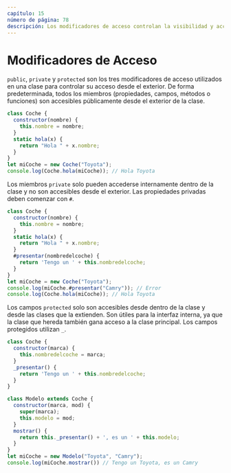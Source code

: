 ```yaml
---
capítulo: 15
número de página: 78
descripción: Los modificadores de acceso controlan la visibilidad y accesibilidad de los miembros de una clase (propiedades y métodos). Los tres modificadores de acceso utilizados en una clase para controlar su acceso desde el exterior son públicos, privados y protegidos. De forma predeterminada, todos los miembros (propiedades, campos, métodos o funciones) son accesibles públicamente desde el exterior de la clase.
---
```


# Modificadores de Acceso

`public`, `private` y `protected` son los tres modificadores de acceso utilizados en una clase para controlar su acceso desde el exterior. De forma predeterminada, todos los miembros (propiedades, campos, métodos o funciones) son accesibles públicamente desde el exterior de la clase.

```javascript
class Coche {
  constructor(nombre) {
    this.nombre = nombre;
  }
  static hola(x) {
    return "Hola " + x.nombre;
  }
}
let miCoche = new Coche("Toyota");
console.log(Coche.hola(miCoche)); // Hola Toyota
```

Los miembros `private` solo pueden accederse internamente dentro de la clase y no son accesibles desde el exterior. Las propiedades privadas deben comenzar con `#`.


```javascript
class Coche {
  constructor(nombre) {
    this.nombre = nombre;
  }
  static hola(x) {
    return "Hola " + x.nombre;
  }
  #presentar(nombredelcoche) {
    return 'Tengo un ' + this.nombredelcoche;
  }
}
let miCoche = new Coche("Toyota");
console.log(miCoche.#presentar("Camry")); // Error
console.log(Coche.hola(miCoche)); // Hola Toyota
```

Los campos `protected` solo son accesibles desde dentro de la clase y desde las clases que la extienden. Son útiles para la interfaz interna, ya que la clase que hereda también gana acceso a la clase principal. Los campos protegidos utilizan `_`.

```javascript
class Coche {
  constructor(marca) {
    this.nombredelcoche = marca;
  }
  _presentar() {
    return 'Tengo un ' + this.nombredelcoche;
  }
}

class Modelo extends Coche {
  constructor(marca, mod) {
    super(marca);
    this.modelo = mod;
  }
  mostrar() {
    return this._presentar() + ', es un ' + this.modelo;
  }
}
let miCoche = new Modelo("Toyota", "Camry");
console.log(miCoche.mostrar()) // Tengo un Toyota, es un Camry
```
